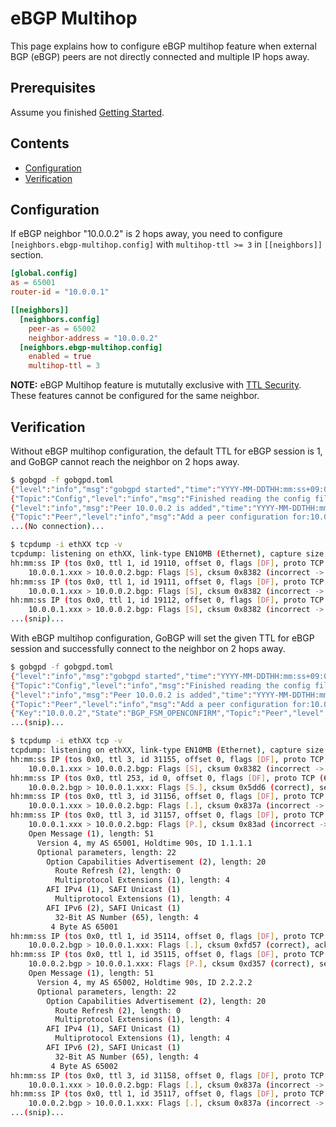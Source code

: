 # eBGP Multihop

This page explains how to configure eBGP multihop feature when external
BGP (eBGP) peers are not directly connected and multiple IP hops away.

## Prerequisites

Assume you finished [Getting Started](getting-started.md).

## Contents

- [Configuration](#configuration)
- [Verification](#verification)

## Configuration

If eBGP neighbor "10.0.0.2" is 2 hops away, you need to configure
`[neighbors.ebgp-multihop.config]` with `multihop-ttl >= 3` in
`[[neighbors]]` section.

```toml
[global.config]
as = 65001
router-id = "10.0.0.1"

[[neighbors]]
  [neighbors.config]
    peer-as = 65002
    neighbor-address = "10.0.0.2"
  [neighbors.ebgp-multihop.config]
    enabled = true
    multihop-ttl = 3
```

**NOTE:** eBGP Multihop feature is mututally exclusive with
[TTL Security](ttl-security.md).
These features cannot be configured for the same neighbor.

## Verification

Without eBGP multihop configuration, the default TTL for eBGP session is 1,
and GoBGP cannot reach the neighbor on 2 hops away.

```bash
$ gobgpd -f gobgpd.toml
{"level":"info","msg":"gobgpd started","time":"YYYY-MM-DDTHH:mm:ss+09:00"}
{"Topic":"Config","level":"info","msg":"Finished reading the config file","time":"YYYY-MM-DDTHH:mm:ss+09:00"}
{"level":"info","msg":"Peer 10.0.0.2 is added","time":"YYYY-MM-DDTHH:mm:ss+09:00"}
{"Topic":"Peer","level":"info","msg":"Add a peer configuration for:10.0.0.2","time":"YYYY-MM-DDTHH:mm:ss+09:00"}
...(No connection)...
```

```bash
$ tcpdump -i ethXX tcp -v
tcpdump: listening on ethXX, link-type EN10MB (Ethernet), capture size 262144 bytes
hh:mm:ss IP (tos 0x0, ttl 1, id 19110, offset 0, flags [DF], proto TCP (6), length 60)
    10.0.0.1.xxx > 10.0.0.2.bgp: Flags [S], cksum 0x8382 (incorrect -> 0x540e), seq 31213082, win 29200, options [mss 1460,sackOK,TS val 2231484 ecr 0,nop,wscale 9], length 0
hh:mm:ss IP (tos 0x0, ttl 1, id 19111, offset 0, flags [DF], proto TCP (6), length 60)
    10.0.0.1.xxx > 10.0.0.2.bgp: Flags [S], cksum 0x8382 (incorrect -> 0x5314), seq 31213082, win 29200, options [mss 1460,sackOK,TS val 2231734 ecr 0,nop,wscale 9], length 0
hh:mm:ss IP (tos 0x0, ttl 1, id 19112, offset 0, flags [DF], proto TCP (6), length 60)
    10.0.0.1.xxx > 10.0.0.2.bgp: Flags [S], cksum 0x8382 (incorrect -> 0x511f), seq 31213082, win 29200, options [mss 1460,sackOK,TS val 2232235 ecr 0,nop,wscale 9], length 0
...(snip)...
```

With eBGP multihop configuration, GoBGP will set the given TTL for eBGP
session and successfully connect to the neighbor on 2 hops away.

```bash
$ gobgpd -f gobgpd.toml
{"level":"info","msg":"gobgpd started","time":"YYYY-MM-DDTHH:mm:ss+09:00"}
{"Topic":"Config","level":"info","msg":"Finished reading the config file","time":"YYYY-MM-DDTHH:mm:ss+09:00"}
{"level":"info","msg":"Peer 10.0.0.2 is added","time":"YYYY-MM-DDTHH:mm:ss+09:00"}
{"Topic":"Peer","level":"info","msg":"Add a peer configuration for:10.0.0.2","time":"YYYY-MM-DDTHH:mm:ss+09:00"}
{"Key":"10.0.0.2","State":"BGP_FSM_OPENCONFIRM","Topic":"Peer","level":"info","msg":"Peer Up","time":"YYYY-MM-DDTHH:mm:ss+09:00"}
...(snip)...
```

```bash
$ tcpdump -i ethXX tcp -v
tcpdump: listening on ethXX, link-type EN10MB (Ethernet), capture size 262144 bytes
hh:mm:ss IP (tos 0x0, ttl 3, id 31155, offset 0, flags [DF], proto TCP (6), length 60)
    10.0.0.1.xxx > 10.0.0.2.bgp: Flags [S], cksum 0x8382 (incorrect -> 0x42a8), seq 3226540591, win 29200, options [mss 1460,sackOK,TS val 3302300 ecr 0,nop,wscale 9], length 0
hh:mm:ss IP (tos 0x0, ttl 253, id 0, offset 0, flags [DF], proto TCP (6), length 60)
    10.0.0.2.bgp > 10.0.0.1.xxx: Flags [S.], cksum 0x5dd6 (correct), seq 2536172214, ack 3226540592, win 28960, options [mss 1460,sackOK,TS val 3302301 ecr 3302300,nop,wscale 9], length 0
hh:mm:ss IP (tos 0x0, ttl 3, id 31156, offset 0, flags [DF], proto TCP (6), length 52)
    10.0.0.1.xxx > 10.0.0.2.bgp: Flags [.], cksum 0x837a (incorrect -> 0xfd89), ack 1, win 58, options [nop,nop,TS val 3302301 ecr 3302301], length 0
hh:mm:ss IP (tos 0x0, ttl 3, id 31157, offset 0, flags [DF], proto TCP (6), length 103)
    10.0.0.1.xxx > 10.0.0.2.bgp: Flags [P.], cksum 0x83ad (incorrect -> 0xd68c), seq 1:52, ack 1, win 58, options [nop,nop,TS val 3302301 ecr 3302301], length 51: BGP
	Open Message (1), length: 51
	  Version 4, my AS 65001, Holdtime 90s, ID 1.1.1.1
	  Optional parameters, length: 22
	    Option Capabilities Advertisement (2), length: 20
	      Route Refresh (2), length: 0
	      Multiprotocol Extensions (1), length: 4
		AFI IPv4 (1), SAFI Unicast (1)
	      Multiprotocol Extensions (1), length: 4
		AFI IPv6 (2), SAFI Unicast (1)
	      32-Bit AS Number (65), length: 4
		 4 Byte AS 65001
hh:mm:ss IP (tos 0x0, ttl 1, id 35114, offset 0, flags [DF], proto TCP (6), length 52)
    10.0.0.2.bgp > 10.0.0.1.xxx: Flags [.], cksum 0xfd57 (correct), ack 52, win 57, options [nop,nop,TS val 3302301 ecr 3302301], length 0
hh:mm:ss IP (tos 0x0, ttl 1, id 35115, offset 0, flags [DF], proto TCP (6), length 103)
    10.0.0.2.bgp > 10.0.0.1.xxx: Flags [P.], cksum 0xd357 (correct), seq 1:52, ack 52, win 57, options [nop,nop,TS val 3302301 ecr 3302301], length 51: BGP
	Open Message (1), length: 51
	  Version 4, my AS 65002, Holdtime 90s, ID 2.2.2.2
	  Optional parameters, length: 22
	    Option Capabilities Advertisement (2), length: 20
	      Route Refresh (2), length: 0
	      Multiprotocol Extensions (1), length: 4
		AFI IPv4 (1), SAFI Unicast (1)
	      Multiprotocol Extensions (1), length: 4
		AFI IPv6 (2), SAFI Unicast (1)
	      32-Bit AS Number (65), length: 4
		 4 Byte AS 65002
hh:mm:ss IP (tos 0x0, ttl 3, id 31158, offset 0, flags [DF], proto TCP (6), length 52)
    10.0.0.1.xxx > 10.0.0.2.bgp: Flags [.], cksum 0x837a (incorrect -> 0xfd23), ack 52, win 58, options [nop,nop,TS val 3302301 ecr 3302301], length 0
hh:mm:ss IP (tos 0x0, ttl 1, id 35117, offset 0, flags [DF], proto TCP (6), length 52)
    10.0.0.2.bgp > 10.0.0.1.xxx: Flags [.], cksum 0x837a (incorrect -> 0xfcf4), ack 71, win 57, options [nop,nop,TS val 3302311 ecr 3302301], length 0
...(snip)...
```
